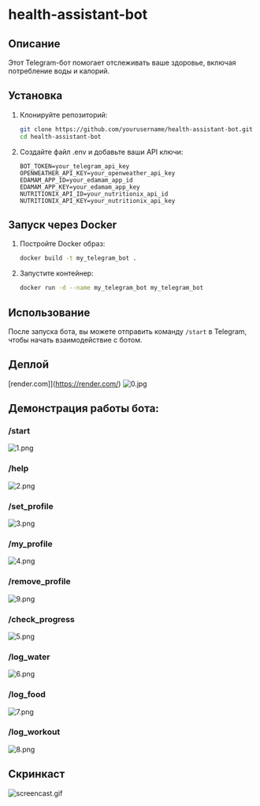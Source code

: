# health-assistant-bot

## Описание
Этот Telegram-бот помогает отслеживать ваше здоровье, включая потребление воды и калорий.

## Установка
1. Клонируйте репозиторий:
    ```bash
    git clone https://github.com/yourusername/health-assistant-bot.git
    cd health-assistant-bot
    ```

2. Создайте файл .env и добавьте ваши API ключи:
    ```properties
    BOT_TOKEN=your_telegram_api_key
    OPENWEATHER_API_KEY=your_openweather_api_key
    EDAMAM_APP_ID=your_edamam_app_id
    EDAMAM_APP_KEY=your_edamam_app_key
    NUTRITIONIX_API_ID=your_nutritionix_api_id
    NUTRITIONIX_API_KEY=your_nutritionix_api_key
    ```

## Запуск через Docker
1. Постройте Docker образ:
    ```bash
    docker build -t my_telegram_bot .
    ```

2. Запустите контейнер:
    ```bash
    docker run -d --name my_telegram_bot my_telegram_bot
    ```

## Использование
После запуска бота, вы можете отправить команду `/start` в Telegram, чтобы начать взаимодействие с ботом.

## Деплой
[render.com]](https://render.com/)
![0.jpg](docs/0.jpg)
## Демонстрация работы бота:

### /start
![1.png](docs/1.png)
### /help
![2.png](docs/2.png)
### /set_profile
![3.png](docs/3.png)
### /my_profile
![4.png](docs/4.png)
### /remove_profile
![9.png](docs/9.png)
### /check_progress
![5.png](docs/5.png)
### /log_water
![6.png](docs/6.png)
### /log_food
![7.png](docs/7.png)
### /log_workout
![8.png](docs/8.png)
## Скринкаст
![screencast.gif](docs/screencast.gif)